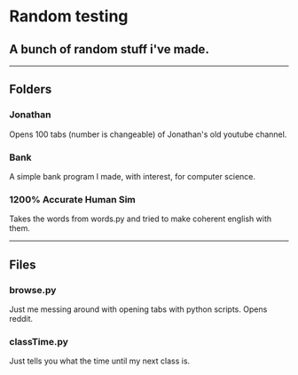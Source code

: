 # Random testing
## A bunch of random stuff i've made.

---

## Folders

### Jonathan
Opens 100 tabs (number is changeable) of Jonathan's old youtube channel.

### Bank
A simple bank program I made, with interest, for computer science.

### 1200% Accurate Human Sim
Takes the words from words.py and tried to make coherent english with them.

---

## Files

### browse.py
Just me messing around with opening tabs with python scripts. Opens reddit.

### classTime.py
Just tells you what the time until my next class is.
